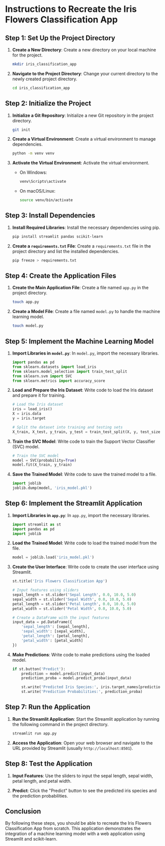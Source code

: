 # Instructions to Recreate the Iris Flowers Classification App

## Step 1: Set Up the Project Directory

1. **Create a New Directory**: Create a new directory on your local machine for the project.
    ```bash
    mkdir iris_classification_app
    ```

2. **Navigate to the Project Directory**: Change your current directory to the newly created project directory.
    ```bash
    cd iris_classification_app
    ```

## Step 2: Initialize the Project

1. **Initialize a Git Repository**: Initialize a new Git repository in the project directory.
    ```bash
    git init
    ```

2. **Create a Virtual Environment**: Create a virtual environment to manage dependencies.
    ```bash
    python -m venv venv
    ```

3. **Activate the Virtual Environment**: Activate the virtual environment.
    - On Windows:
        ```bash
        venv\Scripts\activate
        ```
    - On macOS/Linux:
        ```bash
        source venv/bin/activate
        ```

## Step 3: Install Dependencies

1. **Install Required Libraries**: Install the necessary dependencies using pip.
    ```bash
    pip install streamlit pandas scikit-learn
    ```

2. **Create a `requirements.txt` File**: Create a `requirements.txt` file in the project directory and list the installed dependencies.
    ```bash
    pip freeze > requirements.txt
    ```

## Step 4: Create the Application Files

1. **Create the Main Application File**: Create a file named `app.py` in the project directory.
    ```bash
    touch app.py
    ```

2. **Create a Model File**: Create a file named `model.py` to handle the machine learning model.
    ```bash
    touch model.py
    ```

## Step 5: Implement the Machine Learning Model

1. **Import Libraries in `model.py`**: In `model.py`, import the necessary libraries.
    ```python
    import pandas as pd
    from sklearn.datasets import load_iris
    from sklearn.model_selection import train_test_split
    from sklearn.svm import SVC
    from sklearn.metrics import accuracy_score
    ```

2. **Load and Prepare the Iris Dataset**: Write code to load the Iris dataset and prepare it for training.
    ```python
    # Load the Iris dataset
    iris = load_iris()
    X = iris.data
    y = iris.target

    # Split the dataset into training and testing sets
    X_train, X_test, y_train, y_test = train_test_split(X, y, test_size=0.2, random_state=42)
    ```

3. **Train the SVC Model**: Write code to train the Support Vector Classifier (SVC) model.
    ```python
    # Train the SVC model
    model = SVC(probability=True)
    model.fit(X_train, y_train)
    ```

4. **Save the Trained Model**: Write code to save the trained model to a file.
    ```python
    import joblib
    joblib.dump(model, 'iris_model.pkl')
    ```

## Step 6: Implement the Streamlit Application

1. **Import Libraries in `app.py`**: In `app.py`, import the necessary libraries.
    ```python
    import streamlit as st
    import pandas as pd
    import joblib
    ```

2. **Load the Trained Model**: Write code to load the trained model from the file.
    ```python
    model = joblib.load('iris_model.pkl')
    ```

3. **Create the User Interface**: Write code to create the user interface using Streamlit.
    ```python
    st.title('Iris Flowers Classification App')

    # Input features using sliders
    sepal_length = st.slider('Sepal Length', 0.0, 10.0, 5.0)
    sepal_width = st.slider('Sepal Width', 0.0, 10.0, 5.0)
    petal_length = st.slider('Petal Length', 0.0, 10.0, 5.0)
    petal_width = st.slider('Petal Width', 0.0, 10.0, 5.0)

    # Create a DataFrame with the input features
    input_data = pd.DataFrame({
        'sepal_length': [sepal_length],
        'sepal_width': [sepal_width],
        'petal_length': [petal_length],
        'petal_width': [petal_width]
    })
    ```

4. **Make Predictions**: Write code to make predictions using the loaded model.
    ```python
    if st.button('Predict'):
        prediction = model.predict(input_data)
        prediction_proba = model.predict_proba(input_data)

        st.write('Predicted Iris Species:', iris.target_names[prediction][0])
        st.write('Prediction Probabilities:', prediction_proba)
    ```

## Step 7: Run the Application

1. **Run the Streamlit Application**: Start the Streamlit application by running the following command in the project directory.
    ```bash
    streamlit run app.py
    ```

2. **Access the Application**: Open your web browser and navigate to the URL provided by Streamlit (usually `http://localhost:8501`).

## Step 8: Test the Application

1. **Input Features**: Use the sliders to input the sepal length, sepal width, petal length, and petal width.

2. **Predict**: Click the "Predict" button to see the predicted iris species and the prediction probabilities.

## Conclusion

By following these steps, you should be able to recreate the Iris Flowers Classification App from scratch. This application demonstrates the integration of a machine learning model with a web application using Streamlit and scikit-learn.